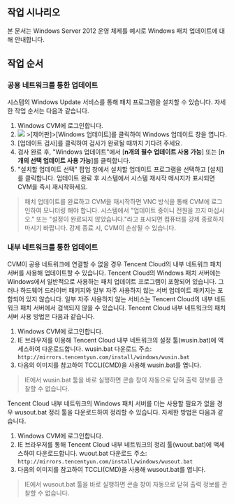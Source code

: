 ## 작업 시나리오

본 문서는 Windows Server 2012 운영 체제를 예시로 Windows 패치 업데이트에 대해 안내합니다.

## 작업 순서

### 공용 네트워크를 통한 업데이트
시스템의 Windows Update 서비스를 통해 패치 프로그램을 설치할 수 있습니다. 자세한 작업 순서는 다음과 같습니다.
1. Windows CVM에 로그인합니다.
2. <img src="https://main.qcloudimg.com/raw/87d894e564b7e837d9f478298cf2e292.png" style="margin: 0;"></img> >[제어판]>[Windows 업데이트]를 클릭하여 Windows 업데이트 창을 엽니다.
3. [업데이트 검사]를 클릭하여 검사가 완료될 때까지 기다려 주세요.
4. 검사 완료 후, "Windows 업데이트"에서 [**n개의 필수 업데이트 사용 가능**] 또는 [**n개의 선택 업데이트 사용 가능**]를 클릭합니다.
5. "설치할 업데이트 선택" 팝업 창에서 설치할 업데이트 프로그램을 선택하고 [설치]를 클릭합니다.
업데이트 완료 후 시스템에서 시스템 재시작 메시지가 표시되면 CVM을 즉시 재시작하세요.
> 패치 업데이트를 완료하고 CVM을 재시작하면 VNC 방식을 통해 CVM에 로그인하여 모니터링 해야 합니다. 시스템에서 "업데이트 중이니 전원을 끄지 마십시오." 또는 "설정이 완료되지 않았습니다."라고 표시되면 컴퓨터를 강제 종료하지 마시기 바랍니다. 강제 종료 시, CVM이 손상될 수 있습니다.

### 내부 네트워크를 통한 업데이트
CVM이 공용 네트워크에 연결할 수 없을 경우 Tencent Cloud의 내부 네트워크 패치 서버를 사용해 업데이트할 수 있습니다. Tencent Cloud의 Windows 패치 서버에는 Windows에서 일반적으로 사용하는 패치 업데이트 프로그램이 포함되어 있습니다. 그러나 하드웨어 드라이버 패키지와 일부 자주 사용하지 않는 서버 업데이트 패키지는 포함되어 있지 않습니다. 일부 자주 사용하지 않는 서비스는 Tencent Cloud의 내부 네트워크 패치 서버에서 검색되지 않을 수 있습니다.
Tencent Cloud 내부 네트워크의 패치 서버 사용 방법은 다음과 같습니다.
1. Windows CVM에 로그인합니다.
2. IE 브라우저를 이용해 Tencent Cloud 내부 네트워크의 설정 툴(wusin.bat)에 액세스하여 다운로드합니다.
wusin.bat 다운로드 주소: `http://mirrors.tencentyun.com/install/windows/wusin.bat`
3. 다음의 이미지를 참고하여 TCCLI(CMD)을 사용해 wusin.bat를 엽니다.
> IE에서 wusin.bat 툴을 바로 실행하면 콘솔 창이 자동으로 닫혀 출력 정보를 관찰할 수 없습니다.
>

Tencent Cloud 내부 네트워크의 Windows 패치 서버를 더는 사용할 필요가 없을 경우 wusout.bat 정리 툴을 다운로드하여 정리할 수 있습니다. 자세한 방법은 다음과 같습니다.
1. Windows CVM에 로그인합니다.
2. IE 브라우저를 통해 Tencent Cloud 내부 네트워크의 정리 툴(wuout.bat)에 액세스하여 다운로드합니다.
wuout.bat 다운로드 주소: `http://mirrors.tencentyun.com/install/windows/wusout.bat`
3. 다음의 이미지를 참고하여 TCCLI(CMD)을 사용해 wusout.bat를 엽니다.
> IE에서 wusout.bat 툴을 바로 실행하면 콘솔 창이 자동으로 닫혀 출력 정보를 관찰할 수 없습니다.
>

